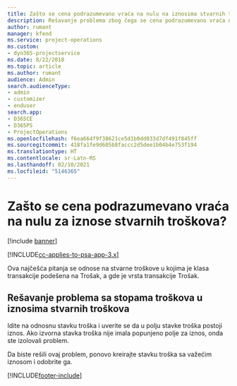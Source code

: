 ```yaml
---
title: Zašto se cena podrazumevano vraća na nulu na iznosima stvarnih troškova?
description: Rešavanje problema zbog čega se cena podrazumevano vraća na 0 na iznosima stvarnih troškova.
author: rumant
manager: kfend
ms.service: project-operations
ms.custom:
- dyn365-projectservice
ms.date: 8/22/2018
ms.topic: article
ms.author: rumant
audience: Admin
search.audienceType:
- admin
- customizer
- enduser
search.app:
- D365CE
- D365PS
- ProjectOperations
ms.openlocfilehash: f6ea664f9f38621ce5d1b0dd033d7df491f845ff
ms.sourcegitcommit: 418fa1fe9d605b8faccc2d5dee1b04b4e753f194
ms.translationtype: HT
ms.contentlocale: sr-Latn-RS
ms.lasthandoff: 02/10/2021
ms.locfileid: "5146365"
---
```

# <a name="why-is-the-price-defaulting-to-zero-on-expense-cost-actuals"></a>Zašto se cena podrazumevano vraća na nulu za iznose stvarnih troškova?

[!include [banner](../includes/psa-now-project-operations.md)]

[!INCLUDE[cc-applies-to-psa-app-3.x](../includes/cc-applies-to-psa-app-3x.md)]

Ova najčešća pitanja se odnose na stvarne troškove u kojima je klasa transakcije podešena na Trošak, a gde je vrsta transakcije Trošak.

## <a name="troubleshooting-cost-rates-on-expense-cost-actuals"></a>Rešavanje problema sa stopama troškova u iznosima stvarnih troškova

Idite na odnosnu stavku troška i uverite se da u polju stavke troška postoji iznos. Ako izvorna stavka troška nije imala popunjeno polje za iznos, onda ste izolovali problem.
 
Da biste rešili ovaj problem, ponovo kreirajte stavku troška sa važećim iznosom i odobrite ga.


[!INCLUDE[footer-include](../includes/footer-banner.md)]